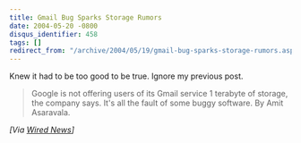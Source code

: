 ```yaml
---
title: Gmail Bug Sparks Storage Rumors
date: 2004-05-20 -0800
disqus_identifier: 458
tags: []
redirect_from: "/archive/2004/05/19/gmail-bug-sparks-storage-rumors.aspx/"
---
```


Knew it had to be too good to be true. Ignore my previous post.

> Google is not offering users of its Gmail service 1 terabyte of
> storage, the company says. It's all the fault of some buggy software.
> By Amit Asaravala.

*[Via [Wired
News](http://www.wired.com/news/technology/0,1282,63519,00.html)]*

